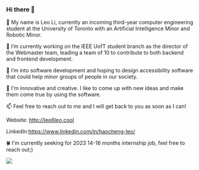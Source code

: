 ### Hi there 👋

 🔭 My name is Leo Li, currently an incoming third-year computer engineering student at the University of Toronto with an Artificial Intelligence Minor and Robotic Minor.

🌱 I’m currently working on the IEEE UofT student branch as the director of the Webmaster team, leading a team of 10 to contribute to both backend and frontend development.

👯 I’m into software development and hoping to design accessibility software that could help minor groups of people in our society.

🤠 I'm innovative and creative. I like to come up with new ideas and make them come true by using the software.

📫 Feel free to reach out to me and I will get back to you as soon as I can!

Website: http://leo6leo.cool

LinkedIn:https://www.linkedin.com/in/haocheng-leo/

🍀 I'm currently seeking for 2023 14-16 months internship job, feel free to reach out;)

![](https://komarev.com/ghpvc/?username=Leo6Leo&color=green&style=for-the-badge)

<!--
<a href="https://github.com/Leo6Leo">
  <img align="center" src="https://github-readme-stats.vercel.app/api?username=Leo6Leo&show_icons=true&line_height=27&count_private=true&title_color=ffffff&text_color=c9cacc&icon_color=2bbc8a&bg_color=1d1f21" alt="Leo's GitHub Stats" />
  --!>
</a>
<!--
**Leo6Leo/Leo6Leo** is a ✨ _special_ ✨ repository because its `README.md` (this file) appears on your GitHub profile.

Here are some ideas to get you started:

- 🔭 I’m currently working on ...
- 🌱 I’m currently learning ...
- 👯 I’m looking to collaborate on ...
- 🤔 I’m looking for help with ...
- 💬 Ask me about ...
- 📫 How to reach me: ...
- 😄 Pronouns: ...
- ⚡ Fun fact: ...
-->
